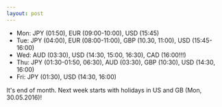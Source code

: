 ```yaml
---
layout: post
---
```


<!--
* USD, Indices, Gold, Oil?
* weekday
* inside day
* narrow range day
* naked/virgin vpoc, vwap, daily highs, daily lows
* volume profile
	* high volume node: target
	* low volume node: support/resistance
* v-reversals (highs, lows, median, vwap)
* what was the play yesterday? is there a followup play?
-->

* Mon: JPY (01:50), EUR (09:00-10:00), USD (15:45)
* Tue: JPY (04:00), EUR (08:00-11:00), GBP (10.30, 11:00), USD (15:45-16:00)
* Wed: AUD (03:30), USD (14:30, 15:00, 16:30), CAD (16:00!!!)
* Thu: JPY (01:30-01:50, 06:30), AUD (03:30), GBP (10:30), USD (14:30, 16:00)
* Fri: JPY (01:30), USD (14:30, 16:00)

It's end of month. Next week starts with holidays in US and GB (Mon, 30.05.2016)!
